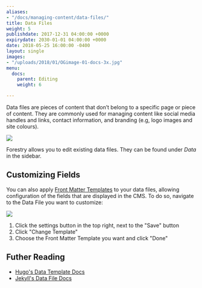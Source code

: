```yaml
---
aliases:
- "/docs/managing-content/data-files/"
title: Data Files
weight: 5
publishdate: 2017-12-31 04:00:00 +0000
expirydate: 2030-01-01 04:00:00 +0000
date: 2018-05-25 16:00:00 -0400
layout: single
images:
- "/uploads/2018/01/OGimage-01-docs-3x.jpg"
menu:
  docs:
    parent: Editing
    weight: 6

---
```

Data files are pieces of content that don’t belong to a specific page or piece of content. They are commonly used for managing content like social media handles and links, contact information, and branding (e.g, logo images and site colours).

![](/uploads/2018/01/11.png)

Forestry allows you to edit existing data files. They can be found under _Data_ in the sidebar.

## Customizing Fields

You can also apply [Front Matter Templates](/docs/settings/front-matter-templates/#applying-fmts-to-content) to your data files, allowing configuration of the fields that are displayed in the CMS. To do so, navigate to the Data File you want to customize:

![](/uploads/2018/01/13.png)

1. Click the settings button in the top right, next to the "Save" button
2. Click "Change Template"
3. Choose the Front Matter Template you want and click "Done"

## Futher Reading

* [Hugo's Data Template Docs](https://gohugo.io/templates/data-templates/)
* [Jekyll's Data File Docs](https://jekyllrb.com/docs/datafiles/)